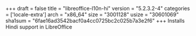 +++
draft = false
title = "libreoffice-l10n-hi"
version = "5.2.3.2-4"
categories = ['locale-extra']
arch = "x86_64"
size = "3001128"
usize = "30601069"
sha1sum = "6fae16ad3542bacf0a4cc0725bc2c025b7a3e2f6"
+++
Installs Hindi support in LibreOffice